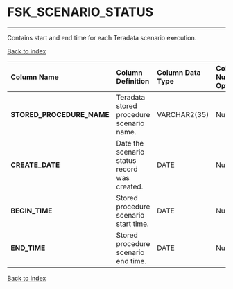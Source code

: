 # FSK_SCENARIO_STATUS

---

Contains start and end time for each Teradata scenario execution.

[Back to index](./index.md)

| Column Name               | Column Definition                            | Column Data Type   | Column Null Option   | PK   | FK   |
|:--------------------------|:---------------------------------------------|:-------------------|:---------------------|:-----|:-----|
| **STORED_PROCEDURE_NAME** | Teradata stored procedure scenario name.     | VARCHAR2(35)       | Null                 | No   | No   |
| **CREATE_DATE**           | Date the scenario status record was created. | DATE               | Null                 | No   | No   |
| **BEGIN_TIME**            | Stored procedure scenario start time.        | DATE               | Null                 | No   | No   |
| **END_TIME**              | Stored procedure scenario end time.          | DATE               | Null                 | No   | No   |

[Back to index](./index.md)